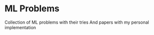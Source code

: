 # ML Problems
Collection of ML problems with their tries
And papers with my personal implementation
